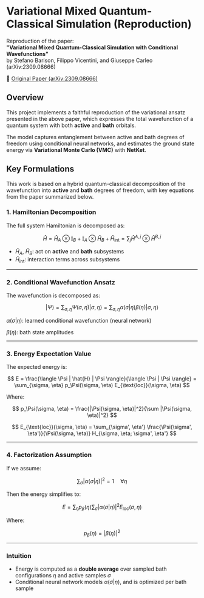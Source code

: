 # Variational Mixed Quantum-Classical Simulation (Reproduction)

Reproduction of the paper:  
**"Variational Mixed Quantum-Classical Simulation with Conditional Wavefunctions"**  
by Stefano Barison, Filippo Vicentini, and Giuseppe Carleo (arXiv:2309.08666)

📄 [Original Paper (arXiv:2309.08666)](https://arxiv.org/abs/2309.08666)


## Overview

This project implements a faithful reproduction of the variational ansatz presented in the above paper, which expresses the total wavefunction of a quantum system with both **active** and **bath** orbitals.

The model captures entanglement between active and bath degrees of freedom using conditional neural networks, and estimates the ground state energy via **Variational Monte Carlo (VMC)** with **NetKet**.

## Key Formulations

This work is based on a hybrid quantum-classical decomposition of the wavefunction into **active** and **bath** degrees of freedom, with key equations from the paper summarized below.


### 1. Hamiltonian Decomposition

The full system Hamiltonian is decomposed as:

$$\hat{H} = \hat{H}_A \otimes \mathbb{I}_B + \mathbb{I}_A \otimes \hat{H}_B + \hat{H}_{\text{int}} = \sum_j \hat{H}^{A,j} \otimes \hat{H}^{B,j}$$

- $\hat{H}_A$, $\hat{H}_B$: act on **active** and **bath** subsystems  
- $\hat{H}_{\text{int}}$: interaction terms across subsystems

---

### 2. Conditional Wavefunction Ansatz

The wavefunction is decomposed as:

$$
|\Psi\rangle = \sum_{\sigma,\eta} \Psi(\sigma, \eta) |\sigma, \eta\rangle = \sum_{\sigma, \eta} \alpha(\sigma | \eta) \beta(\eta) |\sigma, \eta\rangle
$$

$\alpha(\sigma|\eta)$: learned conditional wavefunction (neural network)

$\beta(\eta)$: bath state amplitudes

---

### 3. Energy Expectation Value

The expected energy is:

$$
E = \frac{\langle \Psi | \hat{H} | \Psi \rangle}{\langle \Psi | \Psi \rangle}
  = \sum_{\sigma, \eta} p_\Psi(\sigma, \eta) E_{\text{loc}}(\sigma, \eta)
$$

Where:

$$
p_\Psi(\sigma, \eta) = \frac{|\Psi(\sigma, \eta)|^2}{\sum |\Psi(\sigma, \eta)|^2}
$$

$$
E_{\text{loc}}(\sigma, \eta) = \sum_{\sigma', \eta'} \frac{\Psi(\sigma', \eta')}{\Psi(\sigma, \eta)} H_{\sigma, \eta; \sigma', \eta'}
$$

---

### 4. Factorization Assumption

If we assume:

$$
\sum_{\sigma} |\alpha(\sigma|\eta)|^2 = 1 \quad \forall \eta
$$

Then the energy simplifies to:

$$
E = \sum_{\eta} p_\beta(\eta) \sum_{\sigma} |\alpha(\sigma|\eta)|^2 E_{\text{loc}}(\sigma, \eta)
$$

Where:

$$
p_\beta(\eta) = |\beta(\eta)|^2
$$

---

### Intuition

- Energy is computed as a **double average** over sampled bath configurations $\eta$ and active samples $\sigma$
- Conditional neural network models $\alpha(\sigma|\eta)$, and is optimized per bath sample
